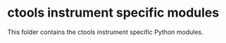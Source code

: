 ctools instrument specific modules
=================================

This folder contains the ctools instrument specific Python modules.
